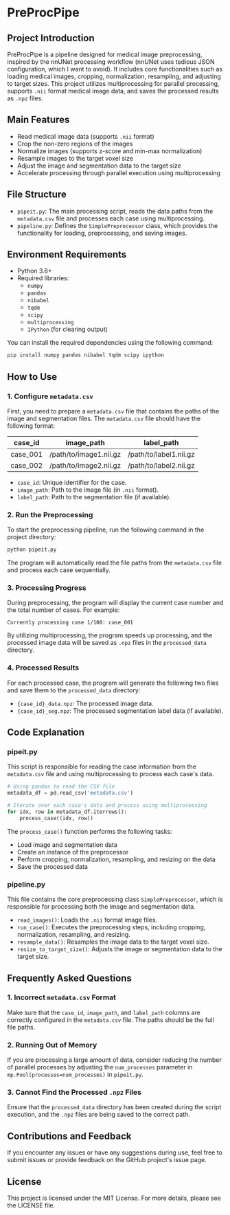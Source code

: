 
# PreProcPipe

## Project Introduction

PreProcPipe is a pipeline designed for medical image preprocessing, inspired by the nnUNet processing workflow (nnUNet uses tedious JSON configuration, which I want to avoid). It includes core functionalities such as loading medical images, cropping, normalization, resampling, and adjusting to target sizes. This project utilizes multiprocessing for parallel processing, supports `.nii` format medical image data, and saves the processed results as `.npz` files.

## Main Features

- Read medical image data (supports `.nii` format)
- Crop the non-zero regions of the images
- Normalize images (supports z-score and min-max normalization)
- Resample images to the target voxel size
- Adjust the image and segmentation data to the target size
- Accelerate processing through parallel execution using multiprocessing

## File Structure

- `pipeit.py`: The main processing script, reads the data paths from the `metadata.csv` file and processes each case using multiprocessing.
- `pipeline.py`: Defines the `SimplePreprocessor` class, which provides the functionality for loading, preprocessing, and saving images.

## Environment Requirements

- Python 3.6+
- Required libraries:
  - `numpy`
  - `pandas`
  - `nibabel`
  - `tqdm`
  - `scipy`
  - `multiprocessing`
  - `IPython` (for clearing output)

You can install the required dependencies using the following command:
```bash
pip install numpy pandas nibabel tqdm scipy ipython
```

## How to Use

### 1. Configure `metadata.csv`

First, you need to prepare a `metadata.csv` file that contains the paths of the image and segmentation files. The `metadata.csv` file should have the following format:

| case_id  | image_path                  | label_path                  |
|----------|-----------------------------|-----------------------------|
| case_001 | /path/to/image1.nii.gz       | /path/to/label1.nii.gz       |
| case_002 | /path/to/image2.nii.gz       | /path/to/label2.nii.gz       |

- `case_id`: Unique identifier for the case.
- `image_path`: Path to the image file (in `.nii` format).
- `label_path`: Path to the segmentation file (if available).

### 2. Run the Preprocessing

To start the preprocessing pipeline, run the following command in the project directory:

```bash
python pipeit.py
```

The program will automatically read the file paths from the `metadata.csv` file and process each case sequentially.

### 3. Processing Progress

During preprocessing, the program will display the current case number and the total number of cases. For example:

```
Currently processing case 1/100: case_001
```

By utilizing multiprocessing, the program speeds up processing, and the processed image data will be saved as `.npz` files in the `processed_data` directory.

### 4. Processed Results

For each processed case, the program will generate the following two files and save them to the `processed_data` directory:

- `{case_id}_data.npz`: The processed image data.
- `{case_id}_seg.npz`: The processed segmentation label data (if available).

## Code Explanation

### pipeit.py

This script is responsible for reading the case information from the `metadata.csv` file and using multiprocessing to process each case's data.

```python
# Using pandas to read the CSV file
metadata_df = pd.read_csv('metadata.csv')

# Iterate over each case's data and process using multiprocessing
for idx, row in metadata_df.iterrows():
    process_case((idx, row))
```

The `process_case()` function performs the following tasks:
- Load image and segmentation data
- Create an instance of the preprocessor
- Perform cropping, normalization, resampling, and resizing on the data
- Save the processed data

### pipeline.py

This file contains the core preprocessing class `SimplePreprocessor`, which is responsible for processing both the image and segmentation data.

- `read_images()`: Loads the `.nii` format image files.
- `run_case()`: Executes the preprocessing steps, including cropping, normalization, resampling, and resizing.
- `resample_data()`: Resamples the image data to the target voxel size.
- `resize_to_target_size()`: Adjusts the image or segmentation data to the target size.

## Frequently Asked Questions

### 1. Incorrect `metadata.csv` Format

Make sure that the `case_id`, `image_path`, and `label_path` columns are correctly configured in the `metadata.csv` file. The paths should be the full file paths.

### 2. Running Out of Memory

If you are processing a large amount of data, consider reducing the number of parallel processes by adjusting the `num_processes` parameter in `mp.Pool(processes=num_processes)` in `pipeit.py`.

### 3. Cannot Find the Processed `.npz` Files

Ensure that the `processed_data` directory has been created during the script execution, and the `.npz` files are being saved to the correct path.

## Contributions and Feedback

If you encounter any issues or have any suggestions during use, feel free to submit issues or provide feedback on the GitHub project's issue page.

## License

This project is licensed under the MIT License. For more details, please see the LICENSE file.